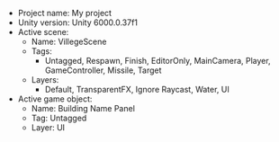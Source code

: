 <!-- UNITY CODE ASSIST INSTRUCTIONS START -->
- Project name: My project
- Unity version: Unity 6000.0.37f1
- Active scene:
  - Name: VillegeScene
  - Tags:
    - Untagged, Respawn, Finish, EditorOnly, MainCamera, Player, GameController, Missile, Target
  - Layers:
    - Default, TransparentFX, Ignore Raycast, Water, UI
- Active game object:
  - Name: Building Name Panel
  - Tag: Untagged
  - Layer: UI
<!-- UNITY CODE ASSIST INSTRUCTIONS END -->